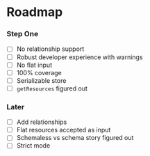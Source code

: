 # Roadmap

### Step One

* [ ] No relationship support
* [ ] Robust developer experience with warnings
* [ ] No flat input
* [ ] 100% coverage
* [ ] Serializable store
* [ ] `getResources` figured out

### Later

* [ ] Add relationships
* [ ] Flat resources accepted as input
* [ ] Schemaless vs schema story figured out
* [ ] Strict mode
